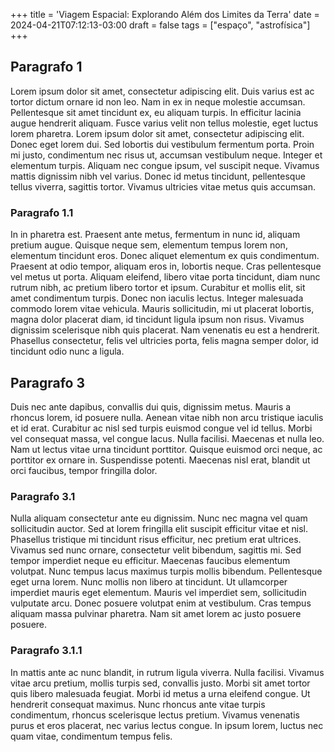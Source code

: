 +++
title = 'Viagem Espacial: Explorando Além dos Limites da Terra'
date = 2024-04-21T07:12:13-03:00
draft = false
tags = ["espaço", "astrofísica"]
+++

## Paragrafo 1

Lorem ipsum dolor sit amet, consectetur adipiscing elit. Duis varius est ac tortor dictum ornare id non leo. Nam in ex in neque molestie accumsan. Pellentesque sit amet tincidunt ex, eu aliquam turpis. In efficitur lacinia augue hendrerit aliquam. Fusce varius velit non tellus molestie, eget luctus lorem pharetra. Lorem ipsum dolor sit amet, consectetur adipiscing elit. Donec eget lorem dui. Sed lobortis dui vestibulum fermentum porta. Proin mi justo, condimentum nec risus ut, accumsan vestibulum neque. Integer et elementum turpis. Aliquam nec congue ipsum, vel suscipit neque. Vivamus mattis dignissim nibh vel varius. Donec id metus tincidunt, pellentesque tellus viverra, sagittis tortor. Vivamus ultricies vitae metus quis accumsan.

### Paragrafo 1.1

In in pharetra est. Praesent ante metus, fermentum in nunc id, aliquam pretium augue. Quisque neque sem, elementum tempus lorem non, elementum tincidunt eros. Donec aliquet elementum ex quis condimentum. Praesent at odio tempor, aliquam eros in, lobortis neque. Cras pellentesque vel metus ut porta. Aliquam eleifend, libero vitae porta tincidunt, diam nunc rutrum nibh, ac pretium libero tortor et ipsum. Curabitur et mollis elit, sit amet condimentum turpis. Donec non iaculis lectus. Integer malesuada commodo lorem vitae vehicula. Mauris sollicitudin, mi ut placerat lobortis, magna dolor placerat diam, id tincidunt ligula ipsum non risus. Vivamus dignissim scelerisque nibh quis placerat. Nam venenatis eu est a hendrerit. Phasellus consectetur, felis vel ultricies porta, felis magna semper dolor, id tincidunt odio nunc a ligula.

## Paragrafo 3

Duis nec ante dapibus, convallis dui quis, dignissim metus. Mauris a rhoncus lorem, id posuere nulla. Aenean vitae nibh non arcu tristique iaculis et id erat. Curabitur ac nisl sed turpis euismod congue vel id tellus. Morbi vel consequat massa, vel congue lacus. Nulla facilisi. Maecenas et nulla leo. Nam ut lectus vitae urna tincidunt porttitor. Quisque euismod orci neque, ac porttitor ex ornare in. Suspendisse potenti. Maecenas nisl erat, blandit ut orci faucibus, tempor fringilla dolor.

### Paragrafo 3.1

Nulla aliquam consectetur ante eu dignissim. Nunc nec magna vel quam sollicitudin auctor. Sed at lorem fringilla elit suscipit efficitur vitae et nisl. Phasellus tristique mi tincidunt risus efficitur, nec pretium erat ultrices. Vivamus sed nunc ornare, consectetur velit bibendum, sagittis mi. Sed tempor imperdiet neque eu efficitur. Maecenas faucibus elementum volutpat. Nunc tempus lacus maximus turpis mollis bibendum. Pellentesque eget urna lorem. Nunc mollis non libero at tincidunt. Ut ullamcorper imperdiet mauris eget elementum. Mauris vel imperdiet sem, sollicitudin vulputate arcu. Donec posuere volutpat enim at vestibulum. Cras tempus aliquam massa pulvinar pharetra. Nam sit amet lorem ac justo posuere posuere.

### Paragrafo 3.1.1

In mattis ante ac nunc blandit, in rutrum ligula viverra. Nulla facilisi. Vivamus vitae arcu pretium, mollis turpis sed, convallis justo. Morbi sit amet tortor quis libero malesuada feugiat. Morbi id metus a urna eleifend congue. Ut hendrerit consequat maximus. Nunc rhoncus ante vitae turpis condimentum, rhoncus scelerisque lectus pretium. Vivamus venenatis purus et eros placerat, nec varius lectus congue. In ipsum lorem, luctus nec quam vitae, condimentum tempus felis. 
